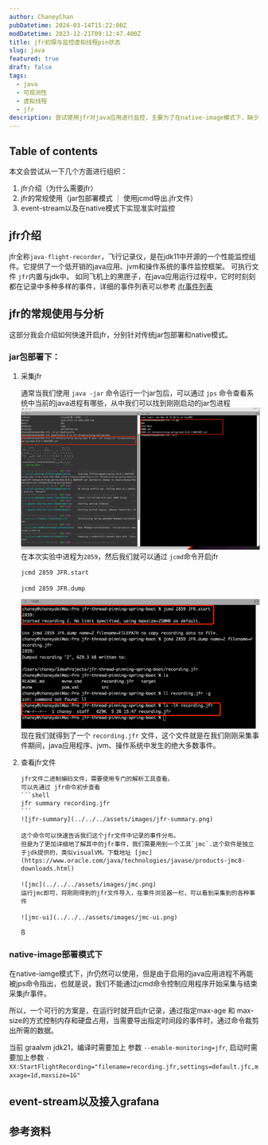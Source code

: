 ```yaml
---
author: ChaneyChan
pubDatetime: 2024-03-14T15:22:00Z
modDatetime: 2023-12-21T09:12:47.400Z
title: jfr初探与监控虚拟线程pin状态
slug: java
featured: true
draft: false
tags:
  - java
  - 可观测性
  - 虚拟线程
  - jfr
description: 尝试使用jfr对java应用进行监控，主要为了在native-image模式下，缺少jvm、gc、vth监控指标情况下，补充可观测性指标
---
```


## Table of contents

本文会尝试从一下几个方面进行组织：

1. jfr介绍（为什么需要jfr）
2. jfr的常规使用（jar包部署模式 ｜ 使用jcmd导出.jfr文件）
3. event-stream以及在native模式下实现准实时监控

## jfr介绍

jfr全称`java-flight-recorder`，飞行记录仪，是在jdk11中开源的一个性能监控组件。它提供了一个低开销的java应用、jvm和操作系统的事件监控框架。
可执行文件 `jfr`内置与jdk中。
如同飞机上的黑匣子，在java应用运行过程中，它时时刻刻都在记录中多种多样的事件，详细的事件列表可以参考 [jfr事件列表](https://sap.github.io/SapMachine/jfrevents/21.html?variant=graal&version=8#introduction)

## jfr的常规使用与分析

这部分我会介绍如何快速开启jfr，分别针对传统jar包部署和native模式。

### jar包部署下：

1.  采集jfr

    通常当我们使用 `java -jar` 命令运行一个jar包后，可以通过 `jps` 命令查看系统中当前的java进程有哪些，从中我们可以找到刚刚启动的jar包进程
    ![java-jar-jps](../../../assets/images/java-jar-jps.png)
    在本次实验中进程为`2859`，然后我们就可以通过 `jcmd`命令开启jfr

    ```shell
    jcmd 2859 JFR.start

    jcmd 2859 JFR.dump
    ```

    ![jcmd-start-dump](../../../assets/images/jcmd-start-dump.png)
    现在我们就得到了一个 `recording.jfr` 文件，这个文件就是在我们刚刚采集事件期间，java应用程序、jvm、操作系统中发生的绝大多数事件。

2.  查看jfr文件

        jfr文件二进制编码文件，需要使用专门的解析工具查看。
        可以先通过 jfr命令初步查看
        ```shell
        jfr summary recording.jfr
        ```
        ![jfr-summary](../../../assets/images/jfr-summary.png)

        这个命令可以快速告诉我们这个jfr文件中记录的事件分布。
        但是为了更加详细地了解其中的jfr事件，我们需要用到一个工具`jmc`.这个软件是独立于jdk提供的，类似visualVM。下载地址 [jmc](https://www.oracle.com/java/technologies/javase/products-jmc8-downloads.html)

        ![jmc](../../../assets/images/jmc.png)
        运行jmc即可，将刚刚得到的jfr文件导入，在事件浏览器一栏，可以看到采集到的各种事件

        ![jmc-ui](../../../assets/images/jmc-ui.png)

    ß

### native-image部署模式下

在native-iamge模式下，jfr仍然可以使用，但是由于启用的java应用进程不再能被jps命令指出，也就是说，我们不能通过jcmd命令控制应用程序开始采集与结束采集jfr事件。

所以，一个可行的方案是，在运行时就开启jfr记录，通过指定max-age 和 max-size的方式控制内存和硬盘占用，当需要导出指定时间段的事件时，通过命令裁剪出所需的数据。

当前 graalvm jdk21，编译时需要加上 参数 `--enable-monitoring=jfr`, 启动时需要加上参数 `-XX:StartFlightRecording="filename=recording.jfr,settings=default.jfc,maxage=1d,maxsize=1G"`

## event-stream以及接入grafana

## 参考资料
